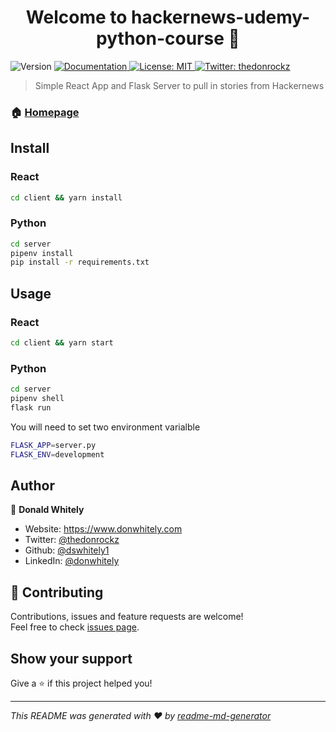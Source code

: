 <h1 align="center">Welcome to hackernews-udemy-python-course 👋</h1>
<p>
  <img alt="Version" src="https://img.shields.io/badge/version-1.0.0-blue.svg?cacheSeconds=2592000" />
  <a href="https://github.com/dswhitely1/hackernews-udemy-python-course/blob/master/README.md" target="_blank">
    <img alt="Documentation" src="https://img.shields.io/badge/documentation-yes-brightgreen.svg" />
  </a>
  <a href="#" target="_blank">
    <img alt="License: MIT" src="https://img.shields.io/badge/License-MIT-yellow.svg" />
  </a>
  <a href="https://twitter.com/thedonrockz" target="_blank">
    <img alt="Twitter: thedonrockz" src="https://img.shields.io/twitter/follow/thedonrockz.svg?style=social" />
  </a>
</p>

> Simple React App and Flask Server to pull in stories from Hackernews

### 🏠 [Homepage](https://github.com/dswhitely1/hackernews-udemy-python-course/blob/master/README.m)

## Install

### React

```sh
cd client && yarn install
```

### Python
```sh
cd server
pipenv install
pip install -r requirements.txt
```

## Usage

### React

```sh
cd client && yarn start
```

### Python

```sh
cd server
pipenv shell
flask run
```

<p>You will need to set two environment varialble</p>

```sh
FLASK_APP=server.py
FLASK_ENV=development
```

## Author

👤 **Donald Whitely**

* Website: https://www.donwhitely.com
* Twitter: [@thedonrockz](https://twitter.com/thedonrockz)
* Github: [@dswhitely1](https://github.com/dswhitely1)
* LinkedIn: [@donwhitely](https://linkedin.com/in/donwhitely)

## 🤝 Contributing

Contributions, issues and feature requests are welcome!<br />Feel free to check [issues page](https://github.com/dswhitely1/hackernews-udemy-python-course/issues). 

## Show your support

Give a ⭐️ if this project helped you!

***
_This README was generated with ❤️ by [readme-md-generator](https://github.com/kefranabg/readme-md-generator)_